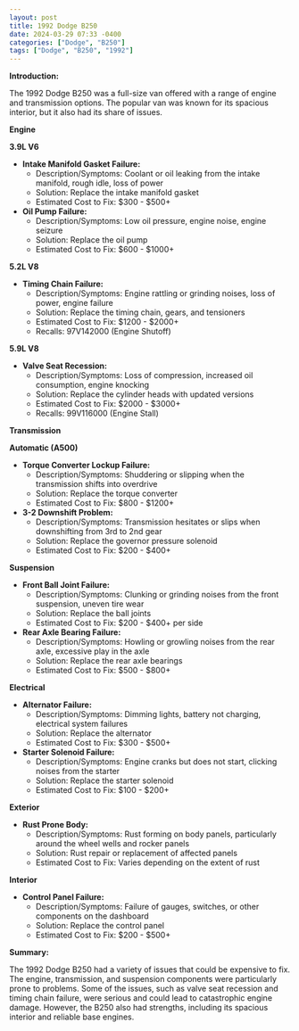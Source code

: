 ```yaml
---
layout: post
title: 1992 Dodge B250
date: 2024-03-29 07:33 -0400
categories: ["Dodge", "B250"]
tags: ["Dodge", "B250", "1992"]
---
```

**Introduction:**

The 1992 Dodge B250 was a full-size van offered with a range of engine and transmission options. The popular van was known for its spacious interior, but it also had its share of issues.

**Engine**

**3.9L V6**

* **Intake Manifold Gasket Failure:**
    * Description/Symptoms: Coolant or oil leaking from the intake manifold, rough idle, loss of power
    * Solution: Replace the intake manifold gasket
    * Estimated Cost to Fix: $300 - $500+
* **Oil Pump Failure:**
    * Description/Symptoms: Low oil pressure, engine noise, engine seizure
    * Solution: Replace the oil pump
    * Estimated Cost to Fix: $600 - $1000+

**5.2L V8**

* **Timing Chain Failure:**
    * Description/Symptoms: Engine rattling or grinding noises, loss of power, engine failure
    * Solution: Replace the timing chain, gears, and tensioners
    * Estimated Cost to Fix: $1200 - $2000+
    * Recalls: 97V142000 (Engine Shutoff)

**5.9L V8**

* **Valve Seat Recession:**
    * Description/Symptoms: Loss of compression, increased oil consumption, engine knocking
    * Solution: Replace the cylinder heads with updated versions
    * Estimated Cost to Fix: $2000 - $3000+
    * Recalls: 99V116000 (Engine Stall)

**Transmission**

**Automatic (A500)**

* **Torque Converter Lockup Failure:**
    * Description/Symptoms: Shuddering or slipping when the transmission shifts into overdrive
    * Solution: Replace the torque converter
    * Estimated Cost to Fix: $800 - $1200+
* **3-2 Downshift Problem:**
    * Description/Symptoms: Transmission hesitates or slips when downshifting from 3rd to 2nd gear
    * Solution: Replace the governor pressure solenoid
    * Estimated Cost to Fix: $200 - $400+

**Suspension**

* **Front Ball Joint Failure:**
    * Description/Symptoms: Clunking or grinding noises from the front suspension, uneven tire wear
    * Solution: Replace the ball joints
    * Estimated Cost to Fix: $200 - $400+ per side
* **Rear Axle Bearing Failure:**
    * Description/Symptoms: Howling or growling noises from the rear axle, excessive play in the axle
    * Solution: Replace the rear axle bearings
    * Estimated Cost to Fix: $500 - $800+

**Electrical**

* **Alternator Failure:**
    * Description/Symptoms: Dimming lights, battery not charging, electrical system failures
    * Solution: Replace the alternator
    * Estimated Cost to Fix: $300 - $500+
* **Starter Solenoid Failure:**
    * Description/Symptoms: Engine cranks but does not start, clicking noises from the starter
    * Solution: Replace the starter solenoid
    * Estimated Cost to Fix: $100 - $200+

**Exterior**

* **Rust Prone Body:**
    * Description/Symptoms: Rust forming on body panels, particularly around the wheel wells and rocker panels
    * Solution: Rust repair or replacement of affected panels
    * Estimated Cost to Fix: Varies depending on the extent of rust

**Interior**

* **Control Panel Failure:**
    * Description/Symptoms: Failure of gauges, switches, or other components on the dashboard
    * Solution: Replace the control panel
    * Estimated Cost to Fix: $200 - $500+

**Summary:**

The 1992 Dodge B250 had a variety of issues that could be expensive to fix. The engine, transmission, and suspension components were particularly prone to problems. Some of the issues, such as valve seat recession and timing chain failure, were serious and could lead to catastrophic engine damage. However, the B250 also had strengths, including its spacious interior and reliable base engines.
